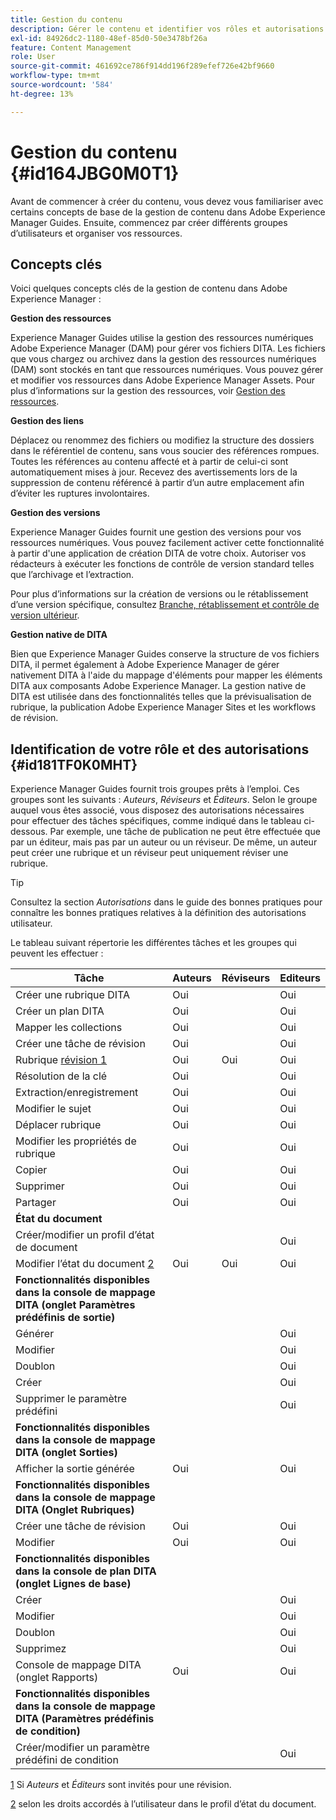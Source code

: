 ```yaml
---
title: Gestion du contenu
description: Gérer le contenu et identifier vos rôles et autorisations dans AEM Guides Découvrez les concepts clés de la gestion de contenu et de l’utilisation des profils globaux ou au niveau du dossier.
exl-id: 84926dc2-1180-48ef-85d0-50e3478bf26a
feature: Content Management
role: User
source-git-commit: 461692ce786f914dd196f289efef726e42bf9660
workflow-type: tm+mt
source-wordcount: '584'
ht-degree: 13%

---
```


# Gestion du contenu {#id164JBG0M0T1}

Avant de commencer à créer du contenu, vous devez vous familiariser avec certains concepts de base de la gestion de contenu dans Adobe Experience Manager Guides. Ensuite, commencez par créer différents groupes d’utilisateurs et organiser vos ressources.

## Concepts clés

Voici quelques concepts clés de la gestion de contenu dans Adobe Experience Manager :

**Gestion des ressources**

Experience Manager Guides utilise la gestion des ressources numériques Adobe Experience Manager \(DAM\) pour gérer vos fichiers DITA. Les fichiers que vous chargez ou archivez dans la gestion des ressources numériques (DAM) sont stockés en tant que ressources numériques. Vous pouvez gérer et modifier vos ressources dans Adobe Experience Manager Assets. Pour plus d’informations sur la gestion des ressources, voir [Gestion des ressources](https://experienceleague.adobe.com/docs/experience-manager-cloud-service/content/assets/manage/manage-digital-assets.html?lang=fr).

**Gestion des liens**

Déplacez ou renommez des fichiers ou modifiez la structure des dossiers dans le référentiel de contenu, sans vous soucier des références rompues. Toutes les références au contenu affecté et à partir de celui-ci sont automatiquement mises à jour. Recevez des avertissements lors de la suppression de contenu référencé à partir d’un autre emplacement afin d’éviter les ruptures involontaires.

**Gestion des versions**

Experience Manager Guides fournit une gestion des versions pour vos ressources numériques. Vous pouvez facilement activer cette fonctionnalité à partir d&#39;une application de création DITA de votre choix. Autoriser vos rédacteurs à exécuter les fonctions de contrôle de version standard telles que l’archivage et l’extraction.

Pour plus d’informations sur la création de versions ou le rétablissement d’une version spécifique, consultez [Branche, rétablissement et contrôle de version ultérieur](web-editor-preview-topics.md#branch-revert-and-subsequent-versioning).

**Gestion native de DITA**

Bien que Experience Manager Guides conserve la structure de vos fichiers DITA, il permet également à Adobe Experience Manager de gérer nativement DITA à l&#39;aide du mappage d&#39;éléments pour mapper les éléments DITA aux composants Adobe Experience Manager. La gestion native de DITA est utilisée dans des fonctionnalités telles que la prévisualisation de rubrique, la publication Adobe Experience Manager Sites et les workflows de révision.

## Identification de votre rôle et des autorisations {#id181TF0K0MHT}

Experience Manager Guides fournit trois groupes prêts à l’emploi. Ces groupes sont les suivants : *Auteurs*, *Réviseurs* et *Éditeurs*. Selon le groupe auquel vous êtes associé, vous disposez des autorisations nécessaires pour effectuer des tâches spécifiques, comme indiqué dans le tableau ci-dessous. Par exemple, une tâche de publication ne peut être effectuée que par un éditeur, mais pas par un auteur ou un réviseur. De même, un auteur peut créer une rubrique et un réviseur peut uniquement réviser une rubrique.

>[!TIP]
>
> Consultez la section *Autorisations* dans le guide des bonnes pratiques pour connaître les bonnes pratiques relatives à la définition des autorisations utilisateur.

Le tableau suivant répertorie les différentes tâches et les groupes qui peuvent les effectuer :

| Tâche | Auteurs | Réviseurs | Editeurs |
|----|-------|---------|----------|
| Créer une rubrique DITA | Oui |   | Oui |
| Créer un plan DITA | Oui |   | Oui |
| Mapper les collections | Oui |   | Oui |
| Créer une tâche de révision | Oui |   | Oui |
| Rubrique [ révision 1](#fntarg_1) | Oui | Oui | Oui |
| Résolution de la clé | Oui |   | Oui |
| Extraction/enregistrement | Oui |   | Oui |
| Modifier le sujet | Oui |   | Oui |
| Déplacer rubrique | Oui |   | Oui |
| Modifier les propriétés de rubrique | Oui |   | Oui |
| Copier | Oui |   | Oui |
| Supprimer | Oui |   | Oui |
| Partager | Oui |   | Oui |
| **État du document** |
| Créer/modifier un profil d’état de document |   |   | Oui |
| Modifier l’état du document [2](#fntarg_2) | Oui | Oui | Oui |
| **Fonctionnalités disponibles dans la console de mappage DITA \(onglet Paramètres prédéfinis de sortie\)** |
| Générer |   |   | Oui |
| Modifier |   |   | Oui |
| Doublon |   |   | Oui |
| Créer |   |   | Oui |
| Supprimer le paramètre prédéfini |   |   | Oui |
| **Fonctionnalités disponibles dans la console de mappage DITA \(onglet Sorties\)** |
| Afficher la sortie générée | Oui |   | Oui |
| **Fonctionnalités disponibles dans la console de mappage DITA \(Onglet Rubriques\)** |
| Créer une tâche de révision | Oui |   | Oui |
| Modifier | Oui |   | Oui |
| **Fonctionnalités disponibles dans la console de plan DITA \(onglet Lignes de base\)** |
| Créer |   |   | Oui |
| Modifier |   |   | Oui |
| Doublon |   |   | Oui |
| Supprimez |   |   | Oui |
| Console de mappage DITA \(onglet Rapports\) | Oui |   | Oui |
| **Fonctionnalités disponibles dans la console de mappage DITA \(Paramètres prédéfinis de condition\)** |
| Créer/modifier un paramètre prédéfini de condition |   |   | Oui |

[1](#fnsrc_1) Si *Auteurs* et *Éditeurs* sont invités pour une révision.

[2](#fnsrc_2) selon les droits accordés à l’utilisateur dans le profil d’état du document.
